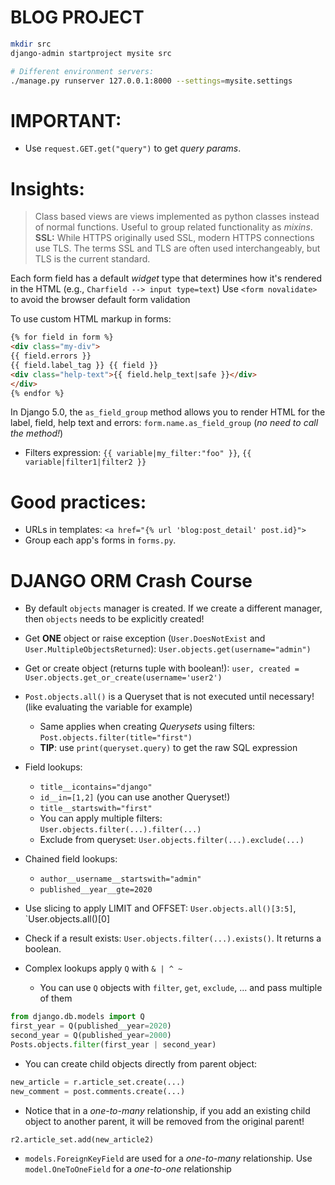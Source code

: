 # BLOG PROJECT

```bash
mkdir src
django-admin startproject mysite src

# Different environment servers:
./manage.py runserver 127.0.0.1:8000 --settings=mysite.settings

``` 
# IMPORTANT:
* Use `request.GET.get("query")` to get *query params*.


# Insights:
> Class based views are views implemented as python classes instead of normal functions. Useful to group related functionality as *mixins*.
> **SSL:** While HTTPS originally used SSL, modern HTTPS connections use TLS. The terms SSL and TLS are often used interchangeably, but TLS is the current standard.

Each form field has a default *widget* type that determines how it's rendered in the HTML (e.g., `Charfield --> input type=text`)
Use `<form novalidate>` to avoid the browser default form validation
 
To use custom HTML markup in forms:
```html
{% for field in form %}
<div class="my-div">
{{ field.errors }}
{{ field.label_tag }} {{ field }}
<div class="help-text">{{ field.help_text|safe }}</div>
</div>
{% endfor %}
```

In Django 5.0, the `as_field_group` method allows you to render HTML for the label, field, help text and errors: `form.name.as_field_group` (*no need to call the method!*)

* Filters expression: `{{ variable|my_filter:"foo" }}`, `{{ variable|filter1|filter2 }}`


# Good practices:
* URLs in templates: `<a href="{% url 'blog:post_detail' post.id}">`
* Group each app's forms in `forms.py`.

# DJANGO ORM Crash Course
* By default `objects` manager is created. If we create a different manager, then `objects` needs to be explicitly created!

* Get **ONE** object or raise exception (`User.DoesNotExist` and `User.MultipleObjectsReturned`): `User.objects.get(username="admin")`
* Get or create object (returns tuple with boolean!): `user, created = User.objects.get_or_create(username='user2')`
* `Post.objects.all()` is a Queryset that is not executed until necessary! (like evaluating the variable for example)
    * Same applies when creating *Querysets* using filters: `Post.objects.filter(title="first")`
    * **TIP**: use `print(queryset.query)` to get the raw SQL expression
* Field lookups:
    * `title__icontains="django"`
    * `id__in=[1,2]` (you can use another Queryset!)
    * `title__startswith="first"`
    * You can apply multiple filters: `User.objects.filter(...).filter(...)`
    * Exclude from queryset: `User.objects.filter(...).exclude(...)`
* Chained field lookups:
    * `author__username__startswith="admin"`
    * `published__year__gte=2020`
* Use slicing to apply LIMIT and OFFSET: `User.objects.all()[3:5]`, `User.objects.all()[0]
* Check if a result exists: `User.objects.filter(...).exists()`. It returns a boolean.
* Complex lookups apply `Q` with `& | ^ ~`
    * You can use `Q` objects with `filter`, `get`, `exclude`, ... and pass multiple of them
```python
from django.db.models import Q
first_year = Q(published__year=2020)
second_year = Q(published_year=2000)
Posts.objects.filter(first_year | second_year)
```

* You can create child objects directly from parent object:
```python
new_article = r.article_set.create(...)
new_comment = post.comments.create(...)
```
* Notice that in a *one-to-many* relationship, if you add an existing child object to another parent, it will be removed from the original parent!
```python
r2.article_set.add(new_article2)
```
* `models.ForeignKeyField` are used for a *one-to-many* relationship. Use `model.OneToOneField` for a *one-to-one* relationship



